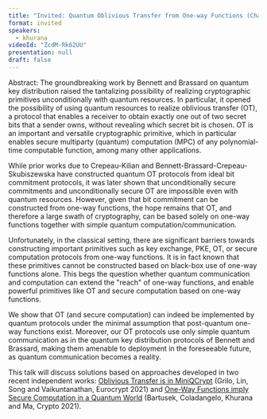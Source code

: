 ```yaml
---
title: "Invited: Quantum Oblivious Transfer from One-way Functions (Chair: Frédéric Dupuis)"
format: invited
speakers:
  - khurana
videoId: "ZcdM-Rk62UU"
presentation: null
draft: false
---
```

Abstract: The groundbreaking work by Bennett and Brassard on quantum key distribution raised the tantalizing possibility of realizing cryptographic primitives unconditionally with quantum resources. In particular, it opened the possibility of using quantum resources to realize oblivious transfer (OT), a protocol that enables a receiver to obtain exactly one out of two secret bits that a sender owns, without revealing which secret bit is chosen. OT is an important and versatile cryptographic primitive, which in particular enables secure multiparty (quantum) computation (MPC) of any polynomial-time computable function, among many other applications.

While prior works due to Crepeau-Kilian and Bennett-Brassard-Crepeau-Skubiszewska have constructed quantum OT protocols from ideal bit commitment protocols, it was later shown that unconditionally secure commitments and unconditionally secure OT are impossible even with quantum resources. However, given that bit commitment can be constructed from one-way functions, the hope remains that OT, and therefore a large swath of cryptography, can be based solely on one-way functions together with simple quantum computation/communication.

Unfortunately, in the classical setting, there are significant barriers towards constructing important primitives such as key exchange, PKE, OT, or secure computation protocols from one-way functions. It is in fact known that these primitives cannot be constructed based on black-box use of one-way functions alone. This begs the question whether quantum communication and computation can extend the "reach" of one-way functions, and enable powerful primitives like OT and secure computation based on one-way functions.

We show that OT (and secure computation) can indeed be implemented by quantum protocols under the minimal assumption that post-quantum one-way functions exist. Moreover, our OT protocols use only simple quantum communication as in the quantum key distribution protocols of Bennett and Brassard, making them amenable to deployment in the foreseeable future, as quantum communication becomes a reality.

This talk will discuss solutions based on approaches developed in two recent independent works: <a href="https://eprint.iacr.org/2020/1500" target="_blank">Oblivious Transfer is in MiniQCrypt</a> (Grilo, Lin, Song and Vaikuntanathan, Eurocrypt 2021) and <a href="https://eprint.iacr.org/2020/1487" target="_blank">One-Way Functions imply Secure Computation in a Quantum World</a> (Bartusek, Coladangelo, Khurana and Ma, Crypto 2021).

<!-- fields to use above: -->
<!-- videoId: "Vfl9pPh6ipI" -->
<!-- presentation: "/slides/invited-MargaridaPereira.pdf" -->
